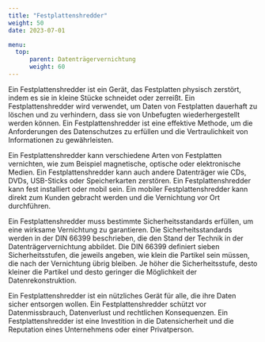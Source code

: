 ```yaml
---
title: "Festplattenshredder"
weight: 50
date: 2023-07-01

menu:
  top:
      parent: Datenträgervernichtung
      weight: 60
---
```


Ein Festplattenshredder ist ein Gerät, das Festplatten physisch zerstört, indem es sie in kleine Stücke schneidet oder zerreißt. Ein Festplattenshredder wird verwendet, um Daten von Festplatten dauerhaft zu löschen und zu verhindern, dass sie von Unbefugten wiederhergestellt werden können. Ein Festplattenshredder ist eine effektive Methode, um die Anforderungen des Datenschutzes zu erfüllen und die Vertraulichkeit von Informationen zu gewährleisten.

Ein Festplattenshredder kann verschiedene Arten von Festplatten vernichten, wie zum Beispiel magnetische, optische oder elektronische Medien. Ein Festplattenshredder kann auch andere Datenträger wie CDs, DVDs, USB-Sticks oder Speicherkarten zerstören. Ein Festplattenshredder kann fest installiert oder mobil sein. Ein mobiler Festplattenshredder kann direkt zum Kunden gebracht werden und die Vernichtung vor Ort durchführen.

Ein Festplattenshredder muss bestimmte Sicherheitsstandards erfüllen, um eine wirksame Vernichtung zu garantieren. Die Sicherheitsstandards werden in der DIN 66399 beschrieben, die den Stand der Technik in der Datenträgervernichtung abbildet. Die DIN 66399 definiert sieben Sicherheitsstufen, die jeweils angeben, wie klein die Partikel sein müssen, die nach der Vernichtung übrig bleiben. Je höher die Sicherheitsstufe, desto kleiner die Partikel und desto geringer die Möglichkeit der Datenrekonstruktion.

Ein Festplattenshredder ist ein nützliches Gerät für alle, die ihre Daten sicher entsorgen wollen. Ein Festplattenshredder schützt vor Datenmissbrauch, Datenverlust und rechtlichen Konsequenzen. Ein Festplattenshredder ist eine Investition in die Datensicherheit und die Reputation eines Unternehmens oder einer Privatperson.
